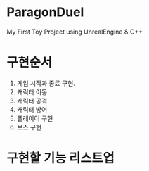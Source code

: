 # ParagonDuel
My First Toy Project using UnrealEngine &amp; C++

# 구현순서

1. 게임 시작과 종료 구현.
2. 캐릭터 이동 
3. 캐릭터 공격
4. 캐릭터 방어
5. 플레이어 구현
6. 보스 구현

# 구현할 기능 리스트업
